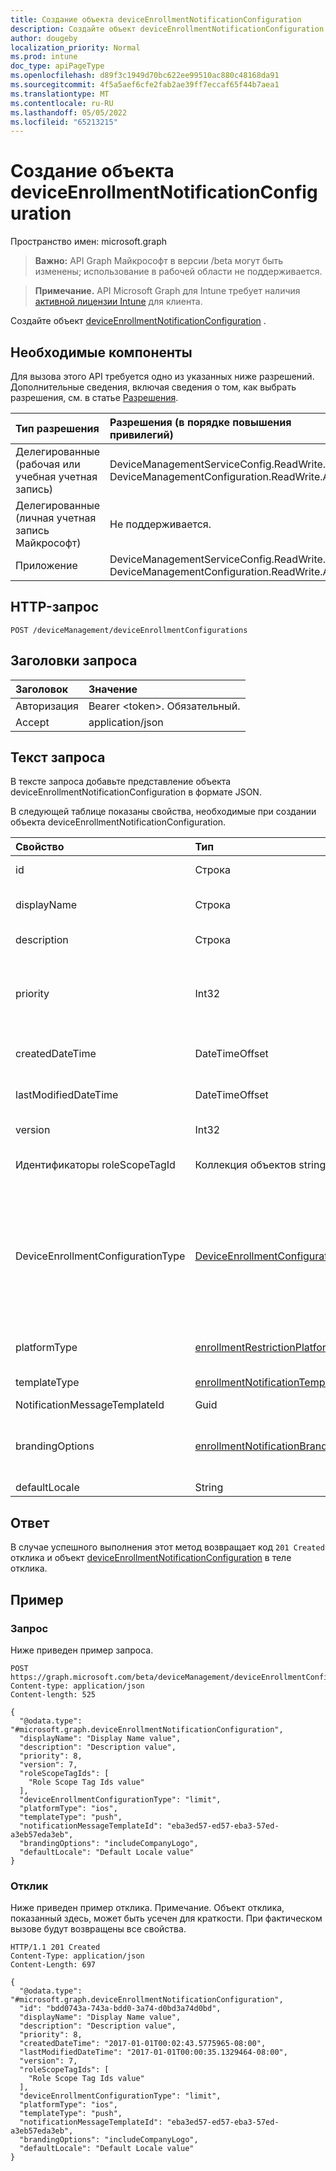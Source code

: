 ```yaml
---
title: Создание объекта deviceEnrollmentNotificationConfiguration
description: Создайте объект deviceEnrollmentNotificationConfiguration.
author: dougeby
localization_priority: Normal
ms.prod: intune
doc_type: apiPageType
ms.openlocfilehash: d89f3c1949d70bc622ee99510ac880c48168da91
ms.sourcegitcommit: 4f5a5aef6cfe2fab2ae39ff7eccaf65f44b7aea1
ms.translationtype: MT
ms.contentlocale: ru-RU
ms.lasthandoff: 05/05/2022
ms.locfileid: "65213215"
---
```

# <a name="create-deviceenrollmentnotificationconfiguration"></a>Создание объекта deviceEnrollmentNotificationConfiguration

Пространство имен: microsoft.graph

> **Важно:** API Graph Майкрософт в версии /beta могут быть изменены; использование в рабочей области не поддерживается.

> **Примечание.** API Microsoft Graph для Intune требует наличия [активной лицензии Intune](https://go.microsoft.com/fwlink/?linkid=839381) для клиента.

Создайте объект [deviceEnrollmentNotificationConfiguration](../resources/intune-onboarding-deviceenrollmentnotificationconfiguration.md) .

## <a name="prerequisites"></a>Необходимые компоненты
Для вызова этого API требуется одно из указанных ниже разрешений. Дополнительные сведения, включая сведения о том, как выбрать разрешения, см. в статье [Разрешения](/graph/permissions-reference).

|Тип разрешения|Разрешения (в порядке повышения привилегий)|
|:---|:---|
|Делегированные (рабочая или учебная учетная запись)|DeviceManagementServiceConfig.ReadWrite.All, DeviceManagementConfiguration.ReadWrite.All|
|Делегированные (личная учетная запись Майкрософт)|Не поддерживается.|
|Приложение|DeviceManagementServiceConfig.ReadWrite.All, DeviceManagementConfiguration.ReadWrite.All|

## <a name="http-request"></a>HTTP-запрос
<!-- {
  "blockType": "ignored"
}
-->
``` http
POST /deviceManagement/deviceEnrollmentConfigurations
```

## <a name="request-headers"></a>Заголовки запроса
|Заголовок|Значение|
|:---|:---|
|Авторизация|Bearer &lt;token&gt;. Обязательный.|
|Accept|application/json|

## <a name="request-body"></a>Текст запроса
В тексте запроса добавьте представление объекта deviceEnrollmentNotificationConfiguration в формате JSON.

В следующей таблице показаны свойства, необходимые при создании объекта deviceEnrollmentNotificationConfiguration.

|Свойство|Тип|Описание|
|:---|:---|:---|
|id|Строка|Уникальный идентификатор учетной записи, унаследованного от [deviceEnrollmentConfiguration](../resources/intune-shared-deviceenrollmentconfiguration.md)|
|displayName|Строка|Отображаемое имя конфигурации регистрации устройства, унаследованного от [deviceEnrollmentConfiguration](../resources/intune-shared-deviceenrollmentconfiguration.md)|
|description|Строка|Описание конфигурации регистрации устройства, унаследованного от [deviceEnrollmentConfiguration](../resources/intune-shared-deviceenrollmentconfiguration.md)|
|priority|Int32|Приоритет используется, когда пользователь существует в нескольких группах, для которых назначена конфигурация регистрации. На пользователей распространяется только конфигурация с наименьшим значением приоритета. Наследуется от [deviceEnrollmentConfiguration](../resources/intune-shared-deviceenrollmentconfiguration.md)|
|createdDateTime|DateTimeOffset|Дата создания в формате UTC конфигурации регистрации устройства, унаследованного от [deviceEnrollmentConfiguration](../resources/intune-shared-deviceenrollmentconfiguration.md)|
|lastModifiedDateTime|DateTimeOffset|Дата последнего изменения в формате UTC конфигурации регистрации устройства, унаследованного от [deviceEnrollmentConfiguration](../resources/intune-shared-deviceenrollmentconfiguration.md)|
|version|Int32|Версия конфигурации регистрации устройства, унаследованного от [deviceEnrollmentConfiguration](../resources/intune-shared-deviceenrollmentconfiguration.md)|
|Идентификаторы roleScopeTagId|Коллекция объектов string|Необязательные теги области роли для ограничений регистрации. Наследуется от [deviceEnrollmentConfiguration](../resources/intune-shared-deviceenrollmentconfiguration.md)|
|DeviceEnrollmentConfigurationType|[DeviceEnrollmentConfigurationType](../resources/intune-onboarding-deviceenrollmentconfigurationtype.md)|Поддержка типа конфигурации регистрации, унаследованного [от deviceEnrollmentConfiguration](../resources/intune-shared-deviceenrollmentconfiguration.md). Возможные значения: `unknown`, `limit`, `platformRestrictions`, `windowsHelloForBusiness`, `defaultLimit`, `defaultPlatformRestrictions`, `defaultWindowsHelloForBusiness`, `defaultWindows10EnrollmentCompletionPageConfiguration`, `windows10EnrollmentCompletionPageConfiguration`, `deviceComanagementAuthorityConfiguration`, `singlePlatformRestriction`, `unknownFutureValue`, `enrollmentNotificationsConfiguration`.|
|platformType|[enrollmentRestrictionPlatformType](../resources/intune-onboarding-enrollmentrestrictionplatformtype.md)|Тип платформы уведомления о регистрации. Возможные значения: `allPlatforms`, `ios`, `windows`, `windowsPhone`, `android`, `androidForWork`, `mac`.|
|templateType|[enrollmentNotificationTemplateType](../resources/intune-onboarding-enrollmentnotificationtemplatetype.md)|Тип шаблона уведомления о регистрации. Возможные значения: `email`, `push`, `unknownFutureValue`.|
|NotificationMessageTemplateId|Guid|Идентификатор шаблона сообщения уведомления|
|brandingOptions|[enrollmentNotificationBrandingOptions](../resources/intune-onboarding-enrollmentnotificationbrandingoptions.md)|Параметры фирменной символики для уведомления о регистрации. Возможные значения: `none`, `includeCompanyLogo`, `includeCompanyName`, `includeContactInformation`, `includeCompanyPortalLink`, `includeDeviceDetails`.|
|defaultLocale|String|DefaultLocale для уведомления о регистрации|



## <a name="response"></a>Ответ
В случае успешного выполнения этот метод возвращает код `201 Created` отклика и объект [deviceEnrollmentNotificationConfiguration](../resources/intune-onboarding-deviceenrollmentnotificationconfiguration.md) в теле отклика.

## <a name="example"></a>Пример

### <a name="request"></a>Запрос
Ниже приведен пример запроса.
``` http
POST https://graph.microsoft.com/beta/deviceManagement/deviceEnrollmentConfigurations
Content-type: application/json
Content-length: 525

{
  "@odata.type": "#microsoft.graph.deviceEnrollmentNotificationConfiguration",
  "displayName": "Display Name value",
  "description": "Description value",
  "priority": 8,
  "version": 7,
  "roleScopeTagIds": [
    "Role Scope Tag Ids value"
  ],
  "deviceEnrollmentConfigurationType": "limit",
  "platformType": "ios",
  "templateType": "push",
  "notificationMessageTemplateId": "eba3ed57-ed57-eba3-57ed-a3eb57eda3eb",
  "brandingOptions": "includeCompanyLogo",
  "defaultLocale": "Default Locale value"
}
```

### <a name="response"></a>Отклик
Ниже приведен пример отклика. Примечание. Объект отклика, показанный здесь, может быть усечен для краткости. При фактическом вызове будут возвращены все свойства.
``` http
HTTP/1.1 201 Created
Content-Type: application/json
Content-Length: 697

{
  "@odata.type": "#microsoft.graph.deviceEnrollmentNotificationConfiguration",
  "id": "bdd0743a-743a-bdd0-3a74-d0bd3a74d0bd",
  "displayName": "Display Name value",
  "description": "Description value",
  "priority": 8,
  "createdDateTime": "2017-01-01T00:02:43.5775965-08:00",
  "lastModifiedDateTime": "2017-01-01T00:00:35.1329464-08:00",
  "version": 7,
  "roleScopeTagIds": [
    "Role Scope Tag Ids value"
  ],
  "deviceEnrollmentConfigurationType": "limit",
  "platformType": "ios",
  "templateType": "push",
  "notificationMessageTemplateId": "eba3ed57-ed57-eba3-57ed-a3eb57eda3eb",
  "brandingOptions": "includeCompanyLogo",
  "defaultLocale": "Default Locale value"
}
```




